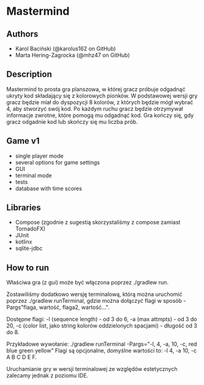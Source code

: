# Mastermind

## Authors
- Karol Baciński (@karolus162 on GitHub)
- Marta Hering-Zagrocka (@mhz47 on GitHub)

## Description
Mastermind to prosta gra planszowa, w której gracz próbuje odgadnąć ukryty kod składający się z kolorowych pionków. W podstawowej wersji gry gracz będzie miał do dyspozycji 8 kolorów, z których będzie mógł wybrać 4, aby stworzyć swój kod. Po każdym ruchu gracz będzie otrzymywał informacje zwrotne, które pomogą mu odgadnąć kod. Gra kończy się, gdy gracz odgadnie kod lub skończy się mu liczba prób.

## Game v1
- single player mode
- several options for game settings
- GUI
- terminal mode
- tests
- database with time scores

## Libraries
- Compose (zgodnie z sugestią skorzystaliśmy z compose zamiast TornadoFX)
- JUnit
- kotlinx
- sqlite-jdbc

## How to run
Właściwa gra (z gui) może być włączona poprzez ./gradlew run.

Zostawiliśmy dodatkowo wersję terminalową, którą można uruchomić poprzez ./gradlew runTerminal,
gdzie można dołączyć flagi w sposób -Pargs"flaga, wartość, flaga2, wartość...".

Dostępne flagi:
    -l (sequence length) - od 3 do 6,
    -a (max attmpts) - od 3 do 20,
    -c (color list, jako string kolorów oddzielonych spacjami) - długość od 3 do 8.

Przykładowe wywołanie: ./gradlew runTerminal -Pargs="-l, 4, -a, 10, -c, red blue green yellow"
Flagi są opcjonalne, domyślne wartości to: -l 4, -a 10, -c A B C D E F.

Uruchamianie gry w wersji terminalowej ze względów estetycznych zalecamy jednak z poziomu IDE.